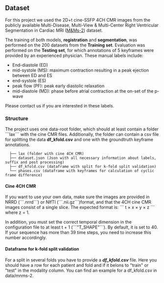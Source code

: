 Dataset
------------
For this project we used the 2D+t cine-SSFP 4CH CMR images from the publicly available Multi-Disease, Multi-View & Multi-Center
Right Ventricular Segmentation in Cardiac MRI (<a target="_blank" href="https://www.ub.edu/mnms-2/">M&Ms-2</a>) dataset.

The training of both models, **registration** and **segmentation**, was performed on the 200 datasets from the **Training set**.
Evaluation was performed on the **Testing set**, for which annotations of 5 keyframes were provided by an experienced physician.
These manual labels include:
- End-diastole (ED)
- mid-systole (MS): maximum contraction resulting in a peak ejection between ED and ES
- end-systole (ES)
- peak flow (PF): peak early diastolic relaxation
- mid-diastole (MD): phase before atrial contraction at the on-set of the p-wave

Please contact us if you are interested in these labels.

### Structure

The project uses one data-root folder, which should at least contain a folder ´´´lax´´´ with the cine CMR files.
Additionally, the folder can contain a csv file for splitting the data **df_kfold.csv** and one with the groundtruth keyframe annotations.

 ```
   ├── lax (folder with cine 4CH CMR) 
   ├── dataset.json (Json with all necessary information about labels, suffix and post processing)
   ├── df_kfold.csv (dataframe with split for k-fold split validation)
   └── phases.csv (dataframe with keyframes for calculation of cyclic frame difference)
 ```

#### Cine 4CH CMR

If you want to use your own data, make sure the images are provided in NRRD (´´´.nrrd´´´) or NIfTI (´´´.nii.gz´´´)format,
and that the 4CH cine CMR images consist of a single slice.
The expected format is:
´´´
t × x × y × z
´´´
where z = 1.

In addition, you must set the correct temporal dimension in the configuration file to at least t + 1 (´´´"T_SHAPE"´´´).
By default, it is set to 40. If your sequence has more than 39 time steps, you need to increase this number accordingly.

#### Dataframe for k-fold split validation
For a split in several folds you have to provide a **_df_kfold.csv_** file. 
Here you should have a row for each patient and fold and if it belons to "train" or "test" in the modality column.
You can find an example for a df_kfold.csv in data/mnms-2.